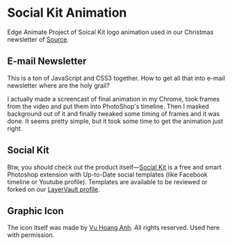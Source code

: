 # Social Kit Animation

Edge Animate Project of Soical Kit logo animation used in our Christmas newsletter of [Source](https://madebysource.com/).

## E-mail Newsletter

This is a ton of JavaScript and CSS3 together. How to get all that into e-mail newsletter where <tables> are the holy grail? 

I actually made a screencast of final animation in my Chrome, took frames from the video and put them into PhotoShop's timeline. Then I masked background out of it and finally tweaked some timing of frames and it was done. It seems pretty simple, but it took some time to get the animation just right.

## Social Kit

Btw, you should check out the product itself—[Social Kit](http://socialkit.madebysource.com/) is a free and smart Photoshop extension with Up-to-Date social templates (like Facebook timeline or Youtube profile). Templates are available to be reviewed or forked on our [LayerVault profile](https://layervault.com/source/SocialKit).

## Graphic Icon

The icon itself was made by [Vu Hoang Anh](http://dribbble.com/pixelvu). All rights reserved. Used here with permission.
